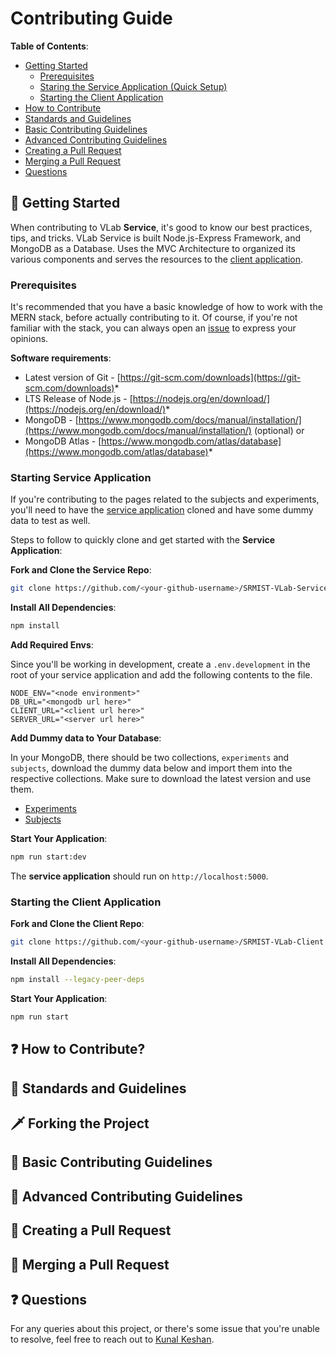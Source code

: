 # Contributing Guide

**Table of Contents**:

- [Getting Started](#-getting-started)
  - [Prerequisites](#prerequisites)
  - [Staring the Service Application (Quick Setup)](#starting-service-application)
  - [Starting the Client Application](#starting-the-client-application)
- [How to Contribute](#-how-to-contribute)
- [Standards and Guidelines](#-standards-and-guidelines)
- [Basic Contributing Guidelines](#-basic-contributing-guidelines)
- [Advanced Contributing Guidelines](#-advanced-contributing-guidelines)
- [Creating a Pull Request](#-creating-a-pull-request)
- [Merging a Pull Request](#-merging-a-pull-request)
- [Questions](#-questions)

## 🚀 Getting Started

When contributing to VLab **Service**, it's good to know our best practices, tips, and tricks. VLab Service is built Node.js-Express Framework, and MongoDB as a Database. Uses the MVC Architecture to organized its various components and serves the resources to the [client application](https://github.com/kunalkeshan/SRMIST-VLab-Client).

### Prerequisites

It's recommended that you have a basic knowledge of how to work with the MERN stack, before actually contributing to it. Of course, if you're not familiar with the stack, you can always open an [issue](https://github.com/kunalkeshan/SRMIST-VLab-Service/issues/new) to express your opinions.

**Software requirements**:

- Latest version of Git - [https://git-scm.com/downloads](https://git-scm.com/downloads)*
- LTS Release of Node.js - [https://nodejs.org/en/download/](https://nodejs.org/en/download/)*
- MongoDB - [https://www.mongodb.com/docs/manual/installation/](https://www.mongodb.com/docs/manual/installation/) (optional) or
- MongoDB Atlas - [https://www.mongodb.com/atlas/database](https://www.mongodb.com/atlas/database)*

### Starting Service Application

If you're contributing to the pages related to the subjects and experiments, you'll need to have the [service application](https://github.com/kunalkeshan/SRMIST-VLab-Service) cloned and have some dummy data to test as well.

Steps to follow to quickly clone and get started with the **Service Application**:

**Fork and Clone the Service Repo**:

```bash
git clone https://github.com/<your-github-username>/SRMIST-VLab-Service
```

**Install All Dependencies**:

```bash
npm install
```

**Add Required Envs**:

Since you'll be working in development, create a `.env.development` in the root of your service application and add the following contents to the file.

```env
NODE_ENV="<node environment>"
DB_URL="<mongodb url here>"
CLIENT_URL="<client url here>"
SERVER_URL="<server url here>"
```

**Add Dummy data to Your Database**:

In your MongoDB, there should be two collections, `experiments` and `subjects`, download the dummy data below and import them into the respective collections. Make sure to download the latest version and use them.

- [Experiments](./assets/contributing/mongo/)
- [Subjects](./assets/contributing/mongo)

**Start Your Application**:

```bash
npm run start:dev
```

The **service application** should run on `http://localhost:5000`.

### Starting the Client Application

**Fork and Clone the Client Repo**:

```bash
git clone https://github.com/<your-github-username>/SRMIST-VLab-Client
```

**Install All Dependencies**:

```bash
npm install --legacy-peer-deps
```

**Start Your Application**:

```bash
npm run start
```

## ❓ How to Contribute?

## 📐 Standards and Guidelines

## 🗡️ Forking the Project

## 🐰 Basic Contributing Guidelines

## 🤖 Advanced Contributing Guidelines

## 👾 Creating a Pull Request

## 🐙 Merging a Pull Request

## ❓ Questions

For any queries about this project, or there's some issue that you're unable to resolve, feel free to reach out to [Kunal Keshan](mailto:kunalkeshan12@gmail.com).
